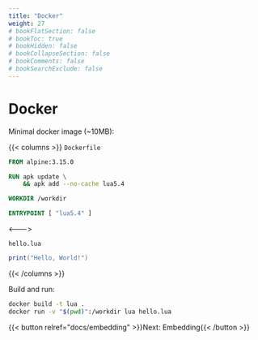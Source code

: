 ```yaml
---
title: "Docker"
weight: 27
# bookFlatSection: false
# bookToc: true
# bookHidden: false
# bookCollapseSection: false
# bookComments: false
# bookSearchExclude: false
---
```


# Docker

Minimal docker image (~10MB):

{{< columns >}}
`Dockerfile`

```dockerfile
FROM alpine:3.15.0

RUN apk update \
    && apk add --no-cache lua5.4

WORKDIR /workdir

ENTRYPOINT [ "lua5.4" ]
```

<--->

`hello.lua`

```lua
print("Hello, World!")
```

{{< /columns >}}

Build and run:

```bash
docker build -t lua .
docker run -v "$(pwd)":/workdir lua hello.lua
```

{{< button relref="docs/embedding" >}}Next: Embedding{{< /button >}}
